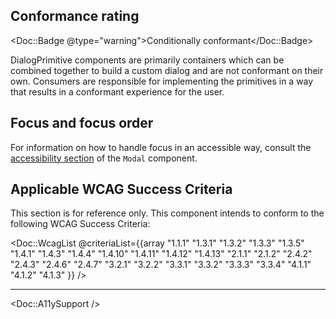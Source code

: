 
## Conformance rating

<Doc::Badge @type="warning">Conditionally conformant</Doc::Badge>

DialogPrimitive components are primarily containers which can be combined together to build a custom dialog and are not conformant on their own.
Consumers are responsible for implementing the primitives in a way that results in a conformant experience for the user.

## Focus and focus order

For information on how to handle focus in an accessible way, consult the [accessibility section](/components/modal?tab=accessibility) of the `Modal` component.

## Applicable WCAG Success Criteria

This section is for reference only. This component intends to conform to the following WCAG Success Criteria:

<Doc::WcagList @criteriaList={{array "1.1.1" "1.3.1" "1.3.2" "1.3.3" "1.3.5" "1.4.1" "1.4.3" "1.4.4" "1.4.10" "1.4.11" "1.4.12" "1.4.13" "2.1.1" "2.1.2" "2.4.2" "2.4.3" "2.4.6" "2.4.7" "3.2.1" "3.2.2" "3.3.1" "3.3.2" "3.3.3" "3.3.4" "4.1.1" "4.1.2" "4.1.3" }} />

---

<Doc::A11ySupport />
